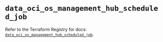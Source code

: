# `data_oci_os_management_hub_scheduled_job`

Refer to the Terraform Registry for docs: [`data_oci_os_management_hub_scheduled_job`](https://registry.terraform.io/providers/oracle/oci/7.19.0/docs/data-sources/os_management_hub_scheduled_job).
